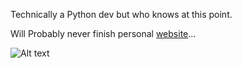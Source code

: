 Technically a Python dev but who knows at this point. 

Will Probably never finish personal [website](https://t306.dev)...

![Alt text](<https://img.shields.io/badge/Python-3776AB.svg?style=for-the-badge&logo=Python&logoColor=white>)
